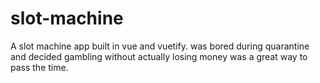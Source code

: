 # slot-machine
A slot machine app built in vue and vuetify. was bored during quarantine and decided gambling without actually losing money was a great way to pass the time.
